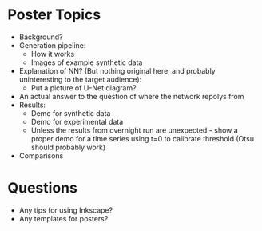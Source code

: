 # Poster Topics

* Background?
* Generation pipeline:
	* How it works
	* Images of example synthetic data 
* Explanation of NN? (But nothing original here, and probably uninteresting to the target audience):
	* Put a picture of U-Net diagram? 
* An actual answer to the question of where the network repolys from
* Results:
	* Demo for synthetic data
	* Demo for experimental data
	* Unless the results from overnight run are unexpected - show a proper demo for a time series using t=0 to calibrate threshold (Otsu should probably work)
* Comparisons

# Questions

* Any tips for using Inkscape?
* Any templates for posters?